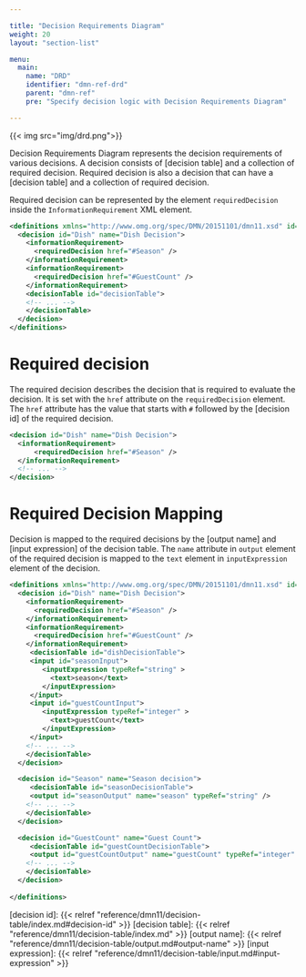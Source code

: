 ```yaml
---

title: "Decision Requirements Diagram"
weight: 20
layout: "section-list"

menu:
  main:
    name: "DRD"
    identifier: "dmn-ref-drd"
    parent: "dmn-ref"
    pre: "Specify decision logic with Decision Requirements Diagram"

---
```


{{< img src="img/drd.png">}}
<script type="text/javascript" src="./img/map.js"></script>

Decision Requirements Diagram represents the decision requirements of various decisions. A decision consists of [decision table]
and a collection of required decision.
Required decision is also a decision that can have a [decision table] and a collection of required decision.

Required decision can be represented by the element `requiredDecision` inside the
`InformationRequirement` XML element.

```xml
<definitions xmlns="http://www.omg.org/spec/DMN/20151101/dmn11.xsd" id="definitions" name="definitions" namespace="http://camunda.org/schema/1.0/dmn">
  <decision id="Dish" name="Dish Decision">
    <informationRequirement>
      <requiredDecision href="#Season" />
    </informationRequirement>
	<informationRequirement>
      <requiredDecision href="#GuestCount" />
    </informationRequirement>
    <decisionTable id="decisionTable">
    <!-- ... -->
    </decisionTable>
  </decision>
</definitions>
```

# Required decision

The required decision describes the decision that is required to evaluate the
decision. It is set with the `href` attribute on the `requiredDecision` element.
The `href` attribute has the value that starts with `#` followed by the [decision id] of the required decision.

```xml
<decision id="Dish" name="Dish Decision">
  <informationRequirement>
      <requiredDecision href="#Season" />
  </informationRequirement>
  <!-- ... -->
</decision>
```
# Required Decision Mapping

Decision is mapped to the required decisions by the [output name] and [input expression] of the decision table.
The `name` attribute in `output` element of the required decision is mapped to the `text` element in `inputExpression` element of the decision.

```xml
<definitions xmlns="http://www.omg.org/spec/DMN/20151101/dmn11.xsd" id="definitions" name="definitions" namespace="http://camunda.org/schema/1.0/dmn">
  <decision id="Dish" name="Dish Decision">
    <informationRequirement>
      <requiredDecision href="#Season" />
    </informationRequirement>
	<informationRequirement>
      <requiredDecision href="#GuestCount" />
    </informationRequirement>
	 <decisionTable id="dishDecisionTable">
	 <input id="seasonInput">
        <inputExpression typeRef="string" >
		  <text>season</text>
		</inputExpression>
     </input>
	 <input id="guestCountInput">
        <inputExpression typeRef="integer" >
		  <text>guestCount</text>
		</inputExpression>
     </input>
    <!-- ... -->
    </decisionTable>
  </decision>

  <decision id="Season" name="Season decision">
     <decisionTable id="seasonDecisionTable">
	 <output id="seasonOutput" name="season" typeRef="string" />
    <!-- ... -->
    </decisionTable>
  </decision>

  <decision id="GuestCount" name="Guest Count">
     <decisionTable id="guestCountDecisionTable">
	 <output id="guestCountOutput" name="guestCount" typeRef="integer" />
    <!-- ... -->
    </decisionTable>
  </decision>
  
</definitions>
```

[decision id]:    {{< relref "reference/dmn11/decision-table/index.md#decision-id" >}}
[decision table]: {{< relref "reference/dmn11/decision-table/index.md" >}}
[output name]: {{< relref "reference/dmn11/decision-table/output.md#output-name" >}}
[input expression]: {{< relref "reference/dmn11/decision-table/input.md#input-expression" >}}
